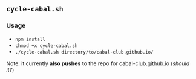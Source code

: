 ## `cycle-cabal.sh`

### Usage

* `npm install`
* `chmod +x cycle-cabal.sh`
* `./cycle-cabal.sh directory/to/cabal-club.github.io/`

Note: it currently **also pushes** to the repo for cabal-club.github.io (_should it?_)
